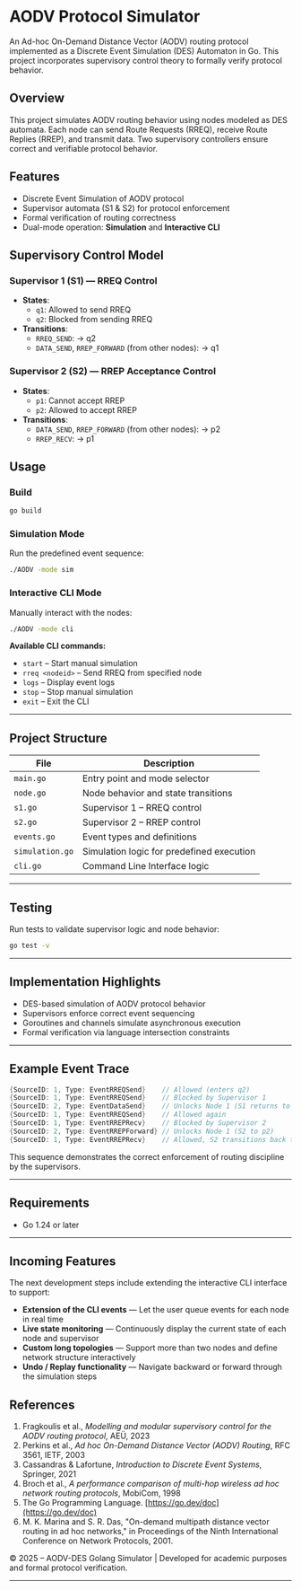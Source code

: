 # AODV Protocol Simulator

An Ad-hoc On-Demand Distance Vector (AODV) routing protocol implemented as a Discrete Event Simulation (DES) Automaton in Go. This project incorporates supervisory control theory to formally verify protocol behavior.

## Overview

This project simulates AODV routing behavior using nodes modeled as DES automata. Each node can send Route Requests (RREQ), receive Route Replies (RREP), and transmit data. Two supervisory controllers ensure correct and verifiable protocol behavior.

## Features

- Discrete Event Simulation of AODV protocol  
- Supervisor automata (S1 & S2) for protocol enforcement  
- Formal verification of routing correctness  
- Dual-mode operation: **Simulation** and **Interactive CLI**

## Supervisory Control Model

### Supervisor 1 (S1) — RREQ Control
- **States**:
  - `q1`: Allowed to send RREQ
  - `q2`: Blocked from sending RREQ
- **Transitions**:
  - `RREQ_SEND`: → q2
  - `DATA_SEND`, `RREP_FORWARD` (from other nodes): → q1

### Supervisor 2 (S2) — RREP Acceptance Control
- **States**:
  - `p1`: Cannot accept RREP
  - `p2`: Allowed to accept RREP
- **Transitions**:
  - `DATA_SEND`, `RREP_FORWARD` (from other nodes): → p2
  - `RREP_RECV`: → p1

## Usage

### Build

```bash
go build
```

### Simulation Mode

Run the predefined event sequence:

```bash
./AODV -mode sim
```

### Interactive CLI Mode

Manually interact with the nodes:

```bash
./AODV -mode cli
```

**Available CLI commands:**

- `start` – Start manual simulation  
- `rreq <nodeid>` – Send RREQ from specified node  
- `logs` – Display event logs  
- `stop` – Stop manual simulation  
- `exit` – Exit the CLI  

---

## Project Structure

| File              | Description                                 |
|-------------------|---------------------------------------------|
| `main.go`         | Entry point and mode selector                |
| `node.go`         | Node behavior and state transitions          |
| `s1.go`           | Supervisor 1 – RREQ control                  |
| `s2.go`           | Supervisor 2 – RREP control                  |
| `events.go`       | Event types and definitions                  |
| `simulation.go`   | Simulation logic for predefined execution    |
| `cli.go`          | Command Line Interface logic                 |

---

## Testing

Run tests to validate supervisor logic and node behavior:

```bash
go test -v
```

---

## Implementation Highlights

- DES-based simulation of AODV protocol behavior  
- Supervisors enforce correct event sequencing  
- Goroutines and channels simulate asynchronous execution  
- Formal verification via language intersection constraints  

---

## Example Event Trace

```go
{SourceID: 1, Type: EventRREQSend}    // Allowed (enters q2)
{SourceID: 1, Type: EventRREQSend}    // Blocked by Supervisor 1
{SourceID: 2, Type: EventDataSend}    // Unlocks Node 1 (S1 returns to q1)
{SourceID: 1, Type: EventRREQSend}    // Allowed again
{SourceID: 1, Type: EventRREPRecv}    // Blocked by Supervisor 2
{SourceID: 2, Type: EventRREPForward} // Unlocks Node 1 (S2 to p2)
{SourceID: 1, Type: EventRREPRecv}    // Allowed, S2 transitions back to p1
```

This sequence demonstrates the correct enforcement of routing discipline by the supervisors.

---

## Requirements

- Go 1.24 or later

---

## Incoming Features

The next development steps include extending the interactive CLI interface to support:

- **Extension of the CLI events** — Let the user queue events for each node in real time  
- **Live state monitoring** — Continuously display the current state of each node and supervisor  
- **Custom long topologies** — Support more than two nodes and define network structure interactively  
- **Undo / Replay functionality** — Navigate backward or forward through the simulation steps


## References

1. Fragkoulis et al., *Modelling and modular supervisory control for the AODV routing protocol*, AEÜ, 2023  
2. Perkins et al., *Ad hoc On-Demand Distance Vector (AODV) Routing*, RFC 3561, IETF, 2003  
3. Cassandras & Lafortune, *Introduction to Discrete Event Systems*, Springer, 2021  
4. Broch et al., *A performance comparison of multi-hop wireless ad hoc network routing protocols*, MobiCom, 1998  
5. The Go Programming Language. [https://go.dev/doc](https://go.dev/doc)
6. M. K. Marina and S. R. Das, "On-demand multipath distance vector routing in ad hoc networks," in Proceedings of the Ninth International Conference on Network Protocols, 2001.


© 2025 – AODV-DES Golang Simulator | Developed for academic purposes and formal protocol verification.

---
